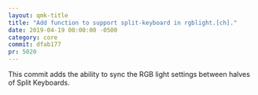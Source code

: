 ```yaml
---
layout: qmk-title
title: "Add function to support split-keyboard in rgblight.[ch]."
date: 2019-04-19 00:00:00 -0500
category: core
commit: dfab177
pr: 5020
---
```


This commit adds the ability to sync the RGB light settings between halves of Split Keyboards. 